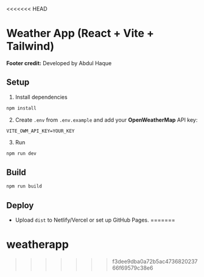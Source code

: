 <<<<<<< HEAD
# Weather App (React + Vite + Tailwind)

**Footer credit:** Developed by Abdul Haque

## Setup
1. Install dependencies
```bash
npm install
```
2. Create `.env` from `.env.example` and add your **OpenWeatherMap** API key:
```
VITE_OWM_API_KEY=YOUR_KEY
```
3. Run
```bash
npm run dev
```

## Build
```bash
npm run build
```

## Deploy
- Upload `dist` to Netlify/Vercel or set up GitHub Pages.
=======
# weatherapp
>>>>>>> f3dee9dba0a72b5ac473682023766f69579c38e6
